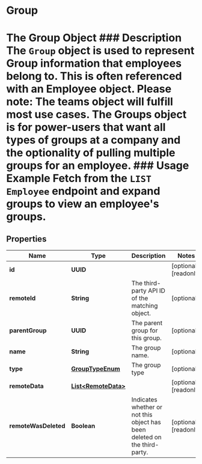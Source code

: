 

# Group

# The Group Object ### Description The `Group` object is used to represent Group information that employees belong to. This is often referenced with an Employee object.  Please note: The teams object will fulfill most use cases. The Groups object is for power-users that want all types of groups at a company and the optionality of pulling multiple groups for an employee.  ### Usage Example Fetch from the `LIST Employee` endpoint and expand groups to view an employee's groups.

## Properties

Name | Type | Description | Notes
------------ | ------------- | ------------- | -------------
**id** | **UUID** |  |  [optional] [readonly]
**remoteId** | **String** | The third-party API ID of the matching object. |  [optional]
**parentGroup** | **UUID** | The parent group for this group. |  [optional]
**name** | **String** | The group name. |  [optional]
**type** | [**GroupTypeEnum**](GroupTypeEnum.md) | The group type |  [optional]
**remoteData** | [**List&lt;RemoteData&gt;**](RemoteData.md) |  |  [optional] [readonly]
**remoteWasDeleted** | **Boolean** | Indicates whether or not this object has been deleted on the third-party. |  [optional] [readonly]



